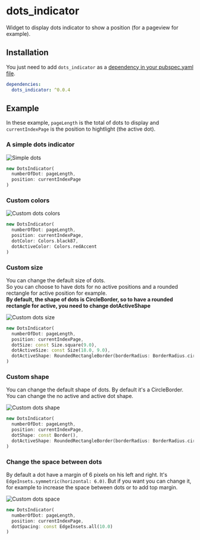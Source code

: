 # dots_indicator

Widget to display dots indicator to show a position (for a pageview for example).

## Installation

You just need to add `dots_indicator` as a [dependency in your pubspec.yaml file](https://flutter.io/using-packages/).

```yaml
dependencies:
  dots_indicator: ^0.0.4
```

## Example

In these example, `pageLength` is the total of dots to display and `currentIndexPage` is the position to hightlight (the active dot).

### A simple dots indicator

![Simple dots](https://raw.githubusercontent.com/Pyozer/dots_indicator/master/demo/normal.gif)

```dart
new DotsIndicator(
  numberOfDot: pageLength,
  position: currentIndexPage
)
```

### Custom colors

![Custom dots colors](https://raw.githubusercontent.com/Pyozer/dots_indicator/master/demo/custom_color.gif)

```dart
new DotsIndicator(
  numberOfDot: pageLength,
  position: currentIndexPage,
  dotColor: Colors.black87,
  dotActiveColor: Colors.redAccent
)
```

### Custom size

You can change the default size of dots.<br />
So you can choose to have dots for no active positions and a rounded rectangle for active position for example.<br />
**By default, the shape of dots is CircleBorder, so to have a rounded rectangle for active, you need to change dotActiveShape**

![Custom dots size](https://raw.githubusercontent.com/Pyozer/dots_indicator/master/demo/custom_size.gif)

```dart
new DotsIndicator(
  numberOfDot: pageLength,
  position: currentIndexPage,
  dotSize: const Size.square(9.0),
  dotActiveSize: const Size(18.0, 9.0),
  dotActiveShape: RoundedRectangleBorder(borderRadius: BorderRadius.circular(5.0))
)
```

### Custom shape

You can change the default shape of dots. By default it's a CircleBorder.<br />
You can change the no active and active dot shape.

![Custom dots shape](https://raw.githubusercontent.com/Pyozer/dots_indicator/master/demo/custom_shape.gif)

```dart
new DotsIndicator(
  numberOfDot: pageLength,
  position: currentIndexPage,
  dotShape: const Border(),
  dotActiveShape: RoundedRectangleBorder(borderRadius: BorderRadius.circular(5.0))
)
```

### Change the space between dots

By default a dot have a margin of 6 pixels on his left and right. It's `EdgeInsets.symmetric(horizontal: 6.0)`.
But if you want you can change it, for example to increase the space between dots or to add top margin.

![Custom dots space](https://raw.githubusercontent.com/Pyozer/dots_indicator/master/demo/custom_space.gif)

```dart
new DotsIndicator(
  numberOfDot: pageLength,
  position: currentIndexPage,
  dotSpacing: const EdgeInsets.all(10.0)
)
```
